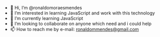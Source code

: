- 👋 Hi, I’m @ronaldomoraesmendes
- 👀 I’m interested in learning JavaScript and work with this technology
- 🌱 I’m currently learning JavaScript
- 💞️ I’m looking to collaborate on anyone which need and i could help
- 📫 How to reach me by e-mail: ronaldommendes@gmail.com

<!---
ronaldomoraesmendes/ronaldomoraesmendes is a ✨ special ✨ repository because its `README.md` (this file) appears on your GitHub profile.
You can click the Preview link to take a look at your changes.
--->
